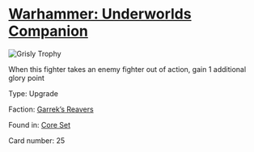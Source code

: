 # [Warhammer: Underworlds Companion](https://guidokessels.github.io/wh-underworlds)

  

![Grisly Trophy](https://warhammerunderworlds.com/wp-content/uploads/sites/6/2017/12/025_ENG-Grisly-Trophy.png)

When this fighter takes an enemy fighter out of action, gain 1 additional glory point

Type: Upgrade

Faction: [Garrek’s Reavers](https://guidokessels.github.io/wh-underworlds/factions/garreks-reavers.md)

Found in: [Core Set](https://guidokessels.github.io/wh-underworlds/locations/core-set.md)

Card number: 25
